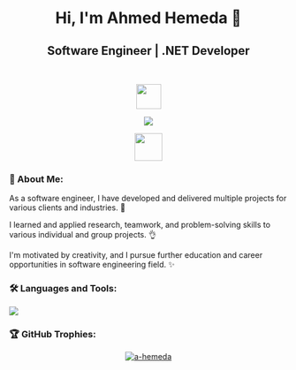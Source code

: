 <h1 align="center">Hi, I'm Ahmed Hemeda 👋</h1>
<h2 align="center">Software Engineer | .NET Developer</h2> <br>
  <p align="center"> <img src="https://komarev.com/ghpvc/?username=a-hemeda&label=Profile+Views&color=800000&style=flat" height="45"/> </p>
  <p align="center"> <a href="https://www.google.com.eg/search?q=ahmed+hemeda">
  <img src="https://readme-typing-svg.herokuapp.com/?lines=Check%20LinkedIn%20profile%20🔆;Get%20useful%20materials%20👌;Follow%20for%20new%20updates%20✨&font=Bold%20Code&center=true&height=30&color=00AA88&pause=1555&vCenter=true&size=20"></a> </p>
  <p align="center"> <a href="https://www.linkedin.com/in/a-hemeda" target="_blank"><img src="https://img.shields.io/badge/-LinkedIn Profile-005080?style=flat-square&logo=Linkedin&logoColor=white" height="50"></a> </p>
<h3 align="left">💎 About Me:</h3>
  <p align="left">As a software engineer, I have developed and delivered multiple projects for various clients and industries. 🔆</p>
  <p align="left">I learned and applied research, teamwork, and problem-solving skills to various individual and group projects. 👌</p>
  <p align="left">I'm motivated by creativity, and I pursue further education and career opportunities in software engineering field. ✨</p>
<h3 align="left">🛠️ Languages and Tools:</h3>
  <p align="center"> <div align="left"> <img src="https://skillicons.dev/icons?i=cpp,cs,dotnet,html,css,js,git,postman,stackoverflow,visualstudio,vscode&perline=11"/> </div> </p>
<h3 align="left">🏆 GitHub Trophies:</h3>
  <p align="center"> <a href="https://github.com/ryo-ma/github-profile-trophy"><img src="https://github-profile-trophy.vercel.app/?username=a-hemeda&theme=algolia" alt="a-hemeda"/></a> </p>
